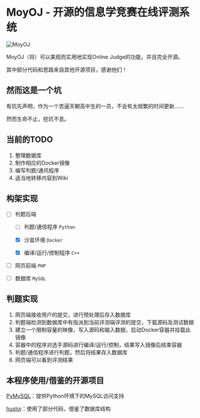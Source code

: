 MoyOJ - 开源的信息学竞赛在线评测系统
======================

![MoyOJ](https://github.com/moycat/MoyOJ/MoyOJ.png)

MoyOJ（将）可以美观而实用地实现Online Judge的功能，并且完全开源。

其中部分代码和思路来自其他开源项目，感谢他们！

然而这是一个坑
-----------

有坑先声明，作为一个苦逼天朝高中生的一员，不会有太频繁的时间更新……

然而生命不止，挖坑不息。

当前的TODO
-----------

 1. 整理数据库
 1. 制作相应的Docker镜像
 1. 编写判题/通讯程序
 1. 适当地转移内容到Wiki

构架实现
-----------

- [ ] 判题后端
    
    - [ ] 判题/通信程序 `Python`
    
    - [X] 沙盒环境 `Docker`
    
    - [X] 编译/运行/控制程序 `C++`
    
- [ ] 网页前端 `PHP`

- [ ] 数据库 `MySQL`
 
判题实现
-----------

1. 网页端接收用户的提交，进行预处理后存入数据库
2. 判题端检测到数据库中有指派到当前评测端评测的提交，下载源码及测试数据
3. 建立一个限制容量的映像，写入源码和输入数据，启动Docker容器并挂载此镜像
4. 容器中的程序对选手源码进行编译/运行/控制，结果写入镜像后结束容器
5. 判题/通信程序进行判题，然后将结果存入数据库
6. 网页端可以看到评测结果

本程序使用/借鉴的开源项目
-----------

[PyMySQL](https://github.com/PyMySQL/PyMySQL)：提供Python环境下的MySQL访问支持

[hustoj](https://github.com/zhblue/hustoj)：使用了部分代码，借鉴了数据库结构
